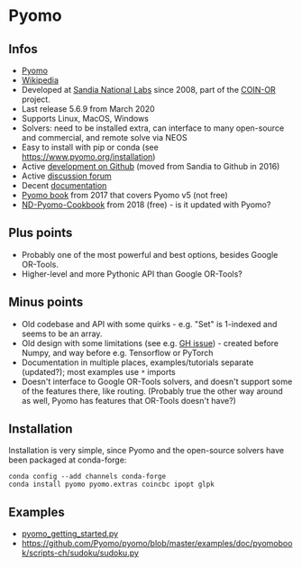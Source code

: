 # Pyomo

## Infos

* [Pyomo](https://www.pyomo.org/)
* [Wikipedia](https://en.wikipedia.org/wiki/Pyomo)
* Developed at [Sandia National Labs](https://en.wikipedia.org/wiki/Sandia_National_Laboratories) since 2008, part of the [COIN-OR](https://en.wikipedia.org/wiki/COIN-OR) project.
* Last release 5.6.9 from March 2020
* Supports Linux, MacOS, Windows
* Solvers: need to be installed extra, can interface to many open-source and commercial, and remote solve via NEOS
* Easy to install with pip or conda (see https://www.pyomo.org/installation)
* Active [development on Github](https://github.com/Pyomo/pyomo) (moved from Sandia to Github in 2016)
* Active [discussion forum](https://groups.google.com/forum/#!forum/pyomo-forum)
* Decent [documentation](https://www.pyomo.org/documentation)
* [Pyomo book](https://www.springer.com/gp/book/9783319588193) from 2017 that covers Pyomo v5 (not free)
* [ND-Pyomo-Cookbook](https://jckantor.github.io/ND-Pyomo-Cookbook/) from 2018 (free) - is it updated with Pyomo?

## Plus points

* Probably one of the most powerful and best options, besides Google OR-Tools.
* Higher-level and more Pythonic API than Google OR-Tools?

## Minus points

* Old codebase and API with some quirks - e.g. "Set" is 1-indexed and seems to be an array.
* Old design with some limitations (see e.g. [GH issue](https://github.com/Pyomo/pyomo/issues/1349)) - created before Numpy, and way before e.g. Tensorflow or PyTorch
* Documentation in multiple places, examples/tutorials separate (updated?); most examples use `*` imports
* Doesn't interface to Google OR-Tools solvers, and doesn't support some of the features there, like routing. (Probably true the other way around as well, Pyomo has features that OR-Tools doesn't have?)

## Installation

Installation is very simple, since Pyomo and the open-source solvers have been packaged at conda-forge:

```
conda config --add channels conda-forge
conda install pyomo pyomo.extras coincbc ipopt glpk
```

## Examples

* [pyomo_getting_started.py](pyomo_getting_started.py)
* https://github.com/Pyomo/pyomo/blob/master/examples/doc/pyomobook/scripts-ch/sudoku/sudoku.py
